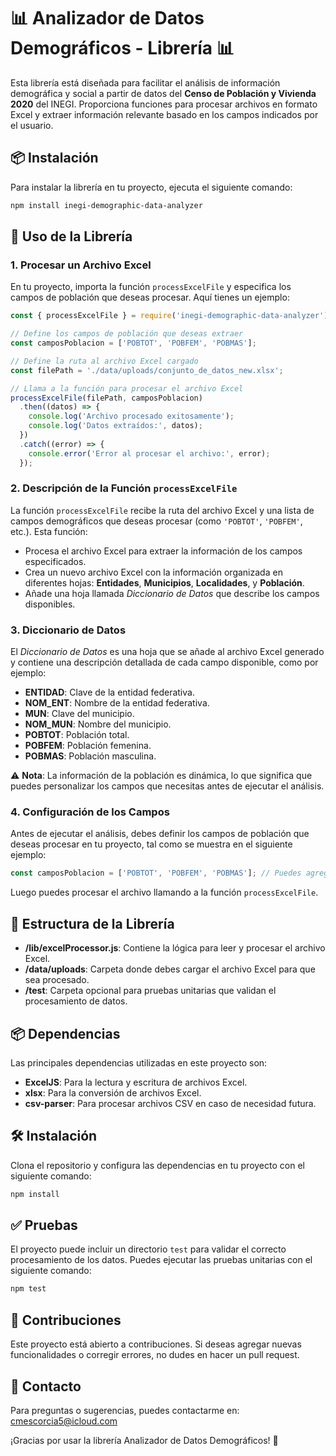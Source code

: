 
# 📊 Analizador de Datos Demográficos - Librería 📊

Esta librería está diseñada para facilitar el análisis de información demográfica y social a partir de datos del **Censo de Población y Vivienda 2020** del INEGI. Proporciona funciones para procesar archivos en formato Excel y extraer información relevante basado en los campos indicados por el usuario.

## 📦 Instalación

Para instalar la librería en tu proyecto, ejecuta el siguiente comando:

```bash
npm install inegi-demographic-data-analyzer
```

## 🚀 Uso de la Librería

### 1. Procesar un Archivo Excel

En tu proyecto, importa la función `processExcelFile` y especifica los campos de población que deseas procesar. Aquí tienes un ejemplo:

```javascript
const { processExcelFile } = require('inegi-demographic-data-analyzer');

// Define los campos de población que deseas extraer
const camposPoblacion = ['POBTOT', 'POBFEM', 'POBMAS'];

// Define la ruta al archivo Excel cargado
const filePath = './data/uploads/conjunto_de_datos_new.xlsx';

// Llama a la función para procesar el archivo Excel
processExcelFile(filePath, camposPoblacion)
  .then((datos) => {
    console.log('Archivo procesado exitosamente');
    console.log('Datos extraídos:', datos);
  })
  .catch((error) => {
    console.error('Error al procesar el archivo:', error);
  });
```

### 2. Descripción de la Función `processExcelFile`

La función `processExcelFile` recibe la ruta del archivo Excel y una lista de campos demográficos que deseas procesar (como `'POBTOT'`, `'POBFEM'`, etc.). Esta función:

- Procesa el archivo Excel para extraer la información de los campos especificados.
- Crea un nuevo archivo Excel con la información organizada en diferentes hojas: **Entidades**, **Municipios**, **Localidades**, y **Población**.
- Añade una hoja llamada *Diccionario de Datos* que describe los campos disponibles.

### 3. Diccionario de Datos

El *Diccionario de Datos* es una hoja que se añade al archivo Excel generado y contiene una descripción detallada de cada campo disponible, como por ejemplo:

- **ENTIDAD**: Clave de la entidad federativa.
- **NOM_ENT**: Nombre de la entidad federativa.
- **MUN**: Clave del municipio.
- **NOM_MUN**: Nombre del municipio.
- **POBTOT**: Población total.
- **POBFEM**: Población femenina.
- **POBMAS**: Población masculina.

⚠️ **Nota**: La información de la población es dinámica, lo que significa que puedes personalizar los campos que necesitas antes de ejecutar el análisis.

### 4. Configuración de los Campos

Antes de ejecutar el análisis, debes definir los campos de población que deseas procesar en tu proyecto, tal como se muestra en el siguiente ejemplo:

```javascript
const camposPoblacion = ['POBTOT', 'POBFEM', 'POBMAS']; // Puedes agregar más campos según el diccionario de datos
```

Luego puedes procesar el archivo llamando a la función `processExcelFile`.

## 📂 Estructura de la Librería

- **/lib/excelProcessor.js**: Contiene la lógica para leer y procesar el archivo Excel.
- **/data/uploads**: Carpeta donde debes cargar el archivo Excel para que sea procesado.
- **/test**: Carpeta opcional para pruebas unitarias que validan el procesamiento de datos.

## 📦 Dependencias

Las principales dependencias utilizadas en este proyecto son:

- **ExcelJS**: Para la lectura y escritura de archivos Excel.
- **xlsx**: Para la conversión de archivos Excel.
- **csv-parser**: Para procesar archivos CSV en caso de necesidad futura.

## 🛠️ Instalación

Clona el repositorio y configura las dependencias en tu proyecto con el siguiente comando:

```bash
npm install
```

## ✅ Pruebas

El proyecto puede incluir un directorio `test` para validar el correcto procesamiento de los datos. Puedes ejecutar las pruebas unitarias con el siguiente comando:

```bash
npm test
```

## 🎯 Contribuciones

Este proyecto está abierto a contribuciones. Si deseas agregar nuevas funcionalidades o corregir errores, no dudes en hacer un pull request.

## 📧 Contacto

Para preguntas o sugerencias, puedes contactarme en: cmescorcia5@icloud.com

¡Gracias por usar la librería Analizador de Datos Demográficos! 🚀
